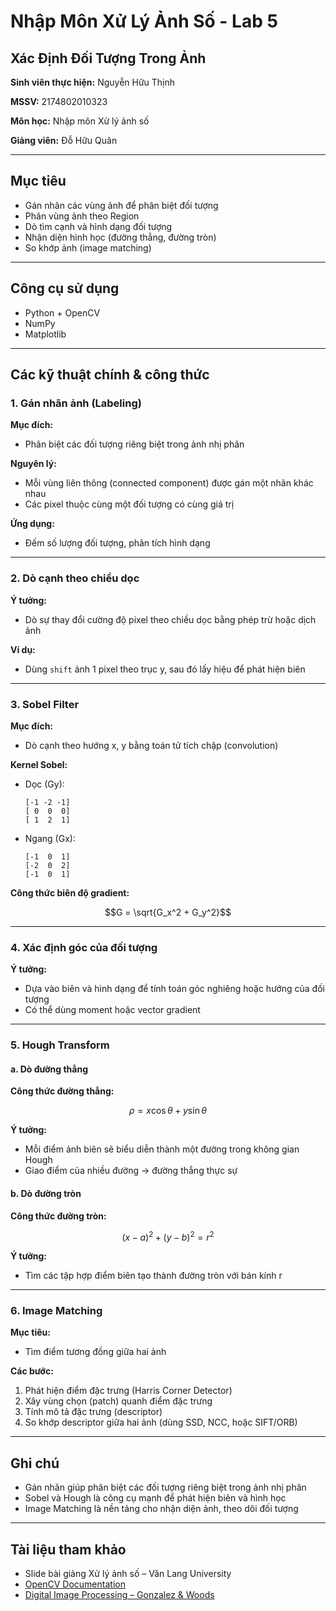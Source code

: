 # Nhập Môn Xử Lý Ảnh Số - Lab 5  
## **Xác Định Đối Tượng Trong Ảnh**  
**Sinh viên thực hiện:** Nguyễn Hữu Thịnh

**MSSV:** 2174802010323  

**Môn học:** Nhập môn Xử lý ảnh số  

**Giảng viên:** Đỗ Hữu Quân

---

## Mục tiêu

- Gán nhãn các vùng ảnh để phân biệt đối tượng  
- Phân vùng ảnh theo Region  
- Dò tìm cạnh và hình dạng đối tượng  
- Nhận diện hình học (đường thẳng, đường tròn)  
- So khớp ảnh (image matching)  

---

## Công cụ sử dụng

- Python + OpenCV  
- NumPy  
- Matplotlib  

---

## Các kỹ thuật chính & công thức

### 1. Gán nhãn ảnh (Labeling)

**Mục đích:**  
- Phân biệt các đối tượng riêng biệt trong ảnh nhị phân

**Nguyên lý:**  
- Mỗi vùng liên thông (connected component) được gán một nhãn khác nhau  
- Các pixel thuộc cùng một đối tượng có cùng giá trị

**Ứng dụng:**  
- Đếm số lượng đối tượng, phân tích hình dạng

---

### 2. Dò cạnh theo chiều dọc

**Ý tưởng:**  
- Dò sự thay đổi cường độ pixel theo chiều dọc bằng phép trừ hoặc dịch ảnh

**Ví dụ:**  
- Dùng `shift` ảnh 1 pixel theo trục y, sau đó lấy hiệu để phát hiện biên

---

### 3. Sobel Filter

**Mục đích:**  
- Dò cạnh theo hướng x, y bằng toán tử tích chập (convolution)

**Kernel Sobel:**  
- Dọc (Gy):  
  ```
  [-1 -2 -1]
  [ 0  0  0]
  [ 1  2  1]
  ```
- Ngang (Gx):  
  ```
  [-1  0  1]
  [-2  0  2]
  [-1  0  1]
  ```

**Công thức biên độ gradient:**  
```math
G = \sqrt{G_x^2 + G_y^2}
```

---

### 4. Xác định góc của đối tượng

**Ý tưởng:**  
- Dựa vào biên và hình dạng để tính toán góc nghiêng hoặc hướng của đối tượng  
- Có thể dùng moment hoặc vector gradient

---

### 5. Hough Transform

#### a. Dò đường thẳng

**Công thức đường thẳng:**  
```math
\rho = x \cos\theta + y \sin\theta
```

**Ý tưởng:**  
- Mỗi điểm ảnh biên sẽ biểu diễn thành một đường trong không gian Hough  
- Giao điểm của nhiều đường → đường thẳng thực sự

#### b. Dò đường tròn

**Công thức đường tròn:**  
```math
(x - a)^2 + (y - b)^2 = r^2
```

**Ý tưởng:**  
- Tìm các tập hợp điểm biên tạo thành đường tròn với bán kính r

---

### 6. Image Matching

**Mục tiêu:**  
- Tìm điểm tương đồng giữa hai ảnh

**Các bước:**

1. Phát hiện điểm đặc trưng (Harris Corner Detector)  
2. Xây vùng chọn (patch) quanh điểm đặc trưng  
3. Tính mô tả đặc trưng (descriptor)  
4. So khớp descriptor giữa hai ảnh (dùng SSD, NCC, hoặc SIFT/ORB)

---


## Ghi chú

- Gán nhãn giúp phân biệt các đối tượng riêng biệt trong ảnh nhị phân  
- Sobel và Hough là công cụ mạnh để phát hiện biên và hình học  
- Image Matching là nền tảng cho nhận diện ảnh, theo dõi đối tượng  

---

## Tài liệu tham khảo

- Slide bài giảng Xử lý ảnh số – Văn Lang University  
- [OpenCV Documentation](https://docs.opencv.org/)  
- [Digital Image Processing – Gonzalez & Woods](https://www.amazon.com/Digital-Image-Processing-Rafael-Gonzalez/dp/013168728X)  

